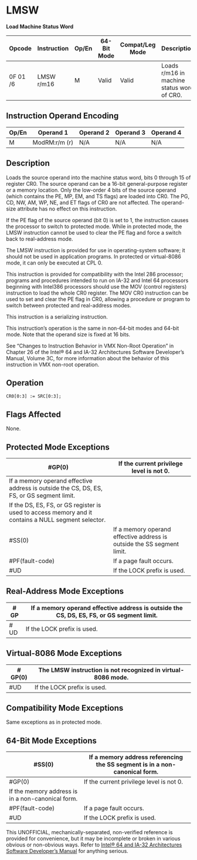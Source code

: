 # LMSW

**Load Machine Status Word**

| Opcode   | Instruction | Op/En | 64-Bit Mode | Compat/Leg Mode | Description                                |
| -------- | ----------- | ----- | ----------- | --------------- | ------------------------------------------ |
| 0F 01 /6 | LMSW r/m16  | M     | Valid       | Valid           | Loads r/m16 in machine status word of CR0. |

## Instruction Operand Encoding

| Op/En | Operand 1     | Operand 2 | Operand 3 | Operand 4 |
| ----- | ------------- | --------- | --------- | --------- |
| M     | ModRM:r/m (r) | N/A       | N/A       | N/A       |

## Description

Loads the source operand into the machine status word, bits 0 through 15 of register CR0. The source operand can be a 16-bit general-purpose register or a memory location. Only the low-order 4 bits of the source operand (which contains the PE, MP, EM, and TS flags) are loaded into CR0. The PG, CD, NW, AM, WP, NE, and ET flags of CR0 are not affected. The operand-size attribute has no effect on this instruction.

If the PE flag of the source operand (bit 0) is set to 1, the instruction causes the processor to switch to protected mode. While in protected mode, the LMSW instruction cannot be used to clear the PE flag and force a switch back to real-address mode.

The LMSW instruction is provided for use in operating-system software; it should not be used in application programs. In protected or virtual-8086 mode, it can only be executed at CPL 0.

This instruction is provided for compatibility with the Intel 286 processor; programs and procedures intended to run on IA-32 and Intel 64 processors beginning with Intel386 processors should use the MOV (control registers) instruction to load the whole CR0 register. The MOV CR0 instruction can be used to set and clear the PE flag in CR0, allowing a procedure or program to switch between protected and real-address modes.

This instruction is a serializing instruction.

This instruction’s operation is the same in non-64-bit modes and 64-bit mode. Note that the operand size is fixed at 16 bits.

See “Changes to Instruction Behavior in VMX Non-Root Operation” in Chapter 26 of the Intel® 64 and IA-32 Architectures Software Developer’s Manual, Volume 3C, for more information about the behavior of this instruction in VMX non-root operation.

## Operation

```
CR0[0:3] := SRC[0:3];

```

## Flags Affected

None.

## Protected Mode Exceptions

| \#​​​​GP(0)                                                                                         | If the current privilege level is not 0.                               |
| --------------------------------------------------------------------------------------------------- | ---------------------------------------------------------------------- |
| If a memory operand effective address is outside the CS, DS, ES, FS, or GS segment limit.           |
| If the DS, ES, FS, or GS register is used to access memory and it contains a NULL segment selector. |
| \#​​​​​SS(0)                                                                                        | If a memory operand effective address is outside the SS segment limit. |
| \#​PF(fault-code)                                                                                   | If a page fault occurs.                                                |
| #​​​UD                                                                                              | If the LOCK prefix is used.                                            |

## Real-Address Mode Exceptions

| \#​​​​GP | If a memory operand effective address is outside the CS, DS, ES, FS, or GS segment limit. |
| -------- | ----------------------------------------------------------------------------------------- |
| #​​​UD   | If the LOCK prefix is used.                                                               |

## Virtual-8086 Mode Exceptions

| \#​​​​GP(0) | The LMSW instruction is not recognized in virtual-8086 mode. |
| ----------- | ------------------------------------------------------------ |
| #​​​UD      | If the LOCK prefix is used.                                  |

## Compatibility Mode Exceptions

Same exceptions as in protected mode.

## 64-Bit Mode Exceptions

| \#​​​​​SS(0)                                      | If a memory address referencing the SS segment is in a non-canonical form. |
| ------------------------------------------------- | -------------------------------------------------------------------------- |
| \#​​​​GP(0)                                       | If the current privilege level is not 0.                                   |
| If the memory address is in a non-canonical form. |
| \#​PF(fault-code)                                 | If a page fault occurs.                                                    |
| #​​​UD                                            | If the LOCK prefix is used.                                                |

This UNOFFICIAL, mechanically-separated, non-verified reference is provided for convenience, but it may be
incomplete or broken in various obvious or non-obvious
ways. Refer to [Intel® 64 and IA-32 Architectures Software Developer’s Manual](https://software.intel.com/en-us/download/intel-64-and-ia-32-architectures-sdm-combined-volumes-1-2a-2b-2c-2d-3a-3b-3c-3d-and-4) for anything serious.

